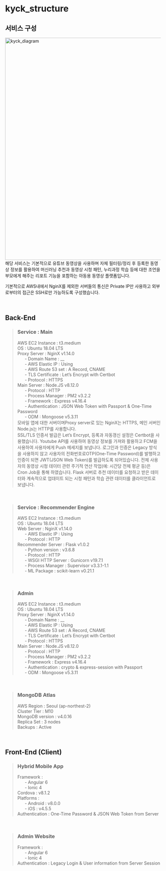 # kyck_structure

## 서비스 구성
<img width="717" alt="kyck_diagram" src="https://user-images.githubusercontent.com/61036148/87640935-6442d980-c782-11ea-97c6-6e0b15323530.png">
해당 서비스는 기본적으로 유튜브 동영상을 사용하며 자체 필터링/정리 후 등록한 동영상 정보를 활용하여 머신러닝 추천과 동영상 시청 패턴, 누리과정 학습 등에 대한 조언을 부모에게 해주는 리포트 기능을 포함하는 아동용 동영상 플랫폼입니다.

기본적으로 AWS내에서 NginX를 제외한 서버들의 통신은 Private IP만 사용하고 외부로부터의 접근은 SSH로만 가능하도록 구성했습니다.

<br>


## Back-End

> ### Service : Main
> AWS EC2 Instance : t3.medium   
> OS : Ubuntu 18.04 LTS   
> Proxy Server : NginX v1.14.0   
> &nbsp;&nbsp;&nbsp;&nbsp;&nbsp;&nbsp;- Domain Name : __   
> &nbsp;&nbsp;&nbsp;&nbsp;&nbsp;&nbsp;- AWS Elastic IP : Using   
> &nbsp;&nbsp;&nbsp;&nbsp;&nbsp;&nbsp;- AWS Route 53 set : A Record, CNAME   
> &nbsp;&nbsp;&nbsp;&nbsp;&nbsp;&nbsp;- TLS Certificate : Let’s Encrypt with Certbot   
> &nbsp;&nbsp;&nbsp;&nbsp;&nbsp;&nbsp;- Protocol : HTTPS   
> Main Server : Node.JS v8.12.0   
> &nbsp;&nbsp;&nbsp;&nbsp;&nbsp;&nbsp;- Protocol : HTTP   
> &nbsp;&nbsp;&nbsp;&nbsp;&nbsp;&nbsp;- Process Manager : PM2 v3.2.2   
> &nbsp;&nbsp;&nbsp;&nbsp;&nbsp;&nbsp;- Framework : Express v4.16.4   
> &nbsp;&nbsp;&nbsp;&nbsp;&nbsp;&nbsp;- Authentication : JSON Web Token with Passport & One-Time Password   
> &nbsp;&nbsp;&nbsp;&nbsp;&nbsp;&nbsp;- ODM : Mongoose v5.3.11   
모바일 앱에 대한 서버이며Proxy server로 있는 NginX는 HTTPS, 메인 서버인Node.js는 HTTP를 사용합니다.   
SSL/TLS 인증서 발급은 Let’s Encrypt, 등록과 자동갱신 설정은 Certbot을 사용했습니다.
Youtube API를 사용하여 동영상 정보를 가져와 활용하고 FCM을 사용하여 사용자에게 Push 메세지를 보냅니다.
로그인과 인증은 Legacy 방식을 사용하지 않고 사용자의 전화번호로OTP(One-Time Password)를 발행하고 인증이 되면 JWT(JSON Web Token)를 발급하도록 되어있습니다.
전체 사용자의 동영상 시청 데이터 관련 주기적 연산 작업(예: 시간당 전체 평균 등)은 Cron Job을 통해 하였습니다.
Flask 서버로 추천 데이터를 요청하고 받은 데이터와 계속적으로 업데이트 되는 시청 패턴과 학습 관련 데이터를 클라이언트로 보냅니다.

<br>

> ### Service : Recommender Engine
> AWS EC2 Instance : t3.medium   
> OS : Ubuntu 18.04 LTS   
> Web Server : NginX v1.14.0   
> &nbsp;&nbsp;&nbsp;&nbsp;&nbsp;&nbsp;-	AWS Elastic IP : Using   
> &nbsp;&nbsp;&nbsp;&nbsp;&nbsp;&nbsp;-	Protocol : HTTP   
> Recommender Server : Flask v1.0.2   
> &nbsp;&nbsp;&nbsp;&nbsp;&nbsp;&nbsp;-	Python version : v3.6.8   
> &nbsp;&nbsp;&nbsp;&nbsp;&nbsp;&nbsp;-	Protocol : HTTP   
> &nbsp;&nbsp;&nbsp;&nbsp;&nbsp;&nbsp;-	WSGI HTTP Server : Gunicorn v19.7.1   
> &nbsp;&nbsp;&nbsp;&nbsp;&nbsp;&nbsp;-	Process Manager : Supervisor v3.3.1-1.1   
> &nbsp;&nbsp;&nbsp;&nbsp;&nbsp;&nbsp;-	ML Package : scikit-learn v0.21.1   
<br>

> ### Admin
> AWS EC2 Instance : t3.medium   
> OS : Ubuntu 18.04 LTS   
> Proxy Server : NginX v1.14.0   
> &nbsp;&nbsp;&nbsp;&nbsp;&nbsp;&nbsp;-	Domain Name : __   
> &nbsp;&nbsp;&nbsp;&nbsp;&nbsp;&nbsp;-	AWS Elastic IP : Using   
> &nbsp;&nbsp;&nbsp;&nbsp;&nbsp;&nbsp;-	AWS Route 53 set : A Record, CNAME   
> &nbsp;&nbsp;&nbsp;&nbsp;&nbsp;&nbsp;-	TLS Certificate : Let’s Encrypt with Certbot   
> &nbsp;&nbsp;&nbsp;&nbsp;&nbsp;&nbsp;-	Protocol : HTTPS   
> Main Server : Node.JS v8.12.0   
> &nbsp;&nbsp;&nbsp;&nbsp;&nbsp;&nbsp;-	Protocol : HTTP   
> &nbsp;&nbsp;&nbsp;&nbsp;&nbsp;&nbsp;-	Process Manager : PM2 v3.2.2   
> &nbsp;&nbsp;&nbsp;&nbsp;&nbsp;&nbsp;-	Framework : Express v4.16.4   
> &nbsp;&nbsp;&nbsp;&nbsp;&nbsp;&nbsp;-	Authentication : crypto & express-session with Passport   
> &nbsp;&nbsp;&nbsp;&nbsp;&nbsp;&nbsp;-	ODM : Mongoose v5.3.11   
<br>

> ### MongoDB Atlas
> AWS Region : Seoul (ap-northest-2)   
> Cluster Tier : M10   
> MongoDB version : v4.0.16   
> Replica Set : 3 nodes   
> Backups : Active   
<br>


## Front-End (Client)

> ### Hybrid Mobile App
> Framework :   
> &nbsp;&nbsp;&nbsp;&nbsp;&nbsp;&nbsp;-	Angular 6   
> &nbsp;&nbsp;&nbsp;&nbsp;&nbsp;&nbsp;-	Ionic 4   
> Cordova : v8.1.2   
> Platforms :   
> &nbsp;&nbsp;&nbsp;&nbsp;&nbsp;&nbsp;-	Android : v8.0.0   
> &nbsp;&nbsp;&nbsp;&nbsp;&nbsp;&nbsp;-	iOS : v4.5.5   
> Authentication : One-Time Password & JSON Web Token from Server   
<br>

> ### Admin Website
> Framework :   
> &nbsp;&nbsp;&nbsp;&nbsp;&nbsp;&nbsp;-	Angular 6   
> &nbsp;&nbsp;&nbsp;&nbsp;&nbsp;&nbsp;-	Ionic 4   
> Authentication : Legacy Login & User information from Server Session   


